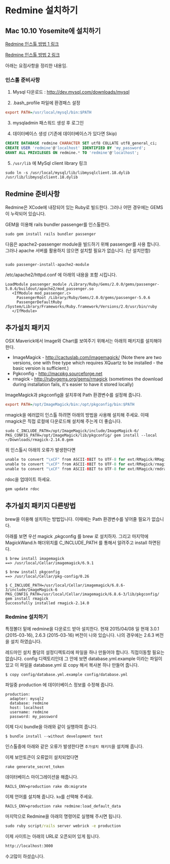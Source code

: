 # Redmine 설치하기

## Mac 10.10 Yosemite에 설치하기

[Redmine 인스톨 방법 1 링크](
http://www.redmine.org/projects/redmine/wiki/RedmineInstallOSXMavericksServer)

[Redmine 인스톨 방법 2 링크](https://github.com/yakmoz/ref/blob/master/redmine/redmine_os_x.md)


아래는 요점사항을 정리한 내용임.

### 인스톨 준비사항

1) Mysql 다운로드 : http://dev.mysql.com/downloads/mysql

2) .bash_profile 파일에 환경패스 설정

```ini
export PATH=/usr/local/mysql/bin:$PATH
```

3) mysqladmin 패스워드 생성 후 로그인

4) 데이터베이스 생성 (기존에 데이터베이스가 있다면 Skip)

```sql
CREATE DATABASE redmine CHARACTER SET utf8 COLLATE utf8_general_ci;
CREATE USER 'redmine'@'localhost' IDENTIFIED BY 'my_password';
GRANT ALL PRIVILEGES ON redmine.* TO 'redmine'@'localhost';
```

5) `/usr/lib` 에 MySql client library 링크

```console
sudo ln -s /usr/local/mysql/lib/libmysqlclient.18.dylib  /usr/lib/libmysqlclient.18.dylib
```

## Redmine 준비사항

Redmine은 XCode에 내장되어 있는 Ruby로 빌드한다. 그러나 어떤 경우에는 GEMS이 누락되어 있습니다.

GEM을 이용해 rails bundler passenger를 인스톨한다.
```console
sudo gem install rails bundler passenger

```

다음은 apache2-passenger module을 빌드하기 위해 passenger를 사용 합니다.  그러나 apache 서버를 활용하지 않으면 설치할 필요가 없습니다. (난 설치안함)

```console

sudo passenger-install-apache2-module

```

/etc/apache2/httpd.conf 에 아래의 내용을 포함 시킵니다.

```
LoadModule passenger_module /Library/Ruby/Gems/2.0.0/gems/passenger-5.0.6/buildout/apache2/mod_passenger.so
   <IfModule mod_passenger.c>
     PassengerRoot /Library/Ruby/Gems/2.0.0/gems/passenger-5.0.6
     PassengerDefaultRuby /System/Library/Frameworks/Ruby.framework/Versions/2.0/usr/bin/ruby
   </IfModule>
```

## 추가설치 패키지

OSX Maverick에서 Image와 Chart를 보여주기 위해서는 아래의 패키지를 설치해야 한다.

* ImageMagick - http://cactuslab.com/imagemagick/ (Note there are two versions, one with free type which requires XQuartz to be installed - the basic version is sufficient.)
* Pgkconfig - http://macpkg.sourceforge.net
* rmagick - http://rubygems.org/gems/rmagick (sometimes the download during installation fails, it's easier to have it stored locally)

ImageMagick과 pkgconfig을 설치후에 Path 환경변수를 설정해 줍니다.

```ini
export PATH=/opt/ImageMagick/bin:/opt/pkgconfig/bin:$PATH
```

rmagick을 에러없이 인스톨 하려면 아래의 방법을 사용해 설치해 주세요. 이때 rmagick은 직접 로컬에 다운로드해 설치해 주는게 더 좋습니다.

```console
sudo C_INCLUDE_PATH=/opt/ImageMagick/include/ImageMagick-6/ PKG_CONFIG_PATH=/opt/ImageMagick/lib/pkgconfig/ gem install --local ~/Downloads/rmagick-2.14.0.gem
```

위 인스톨시 아래의 오류가 발생한다면

```java
unable to convert "\xCF" from ASCII-8BIT to UTF-8 for ext/RMagick/RMagick2.bundle, skipping
unable to convert "\xCF" from ASCII-8BIT to UTF-8 for ext/RMagick/rmagick.o, skipping
unable to convert "\xCF" from ASCII-8BIT to UTF-8 for ext/RMagick/rmdraw.o, skipping
```
rdoc을 업데이트 하세요.

```
gem update rdoc
```

## 추가설치 패키지 다른방법

brew을 이용해 설치하는 방법입니다. 이때에는 Path 환경변수를 넣어줄 필요가 없습니다.

아래를 보면 우선 magick ,pkgconfig 를 brew 로 설치하자. 그리고 마지막에 MagickWand.h 해더위치를 C_INCLUDE_PATH 를 통해서 알려주고 install 하면된다.

```
$ brew install imagemagick
==> /usr/local/Cellar/imagemagick/6.9.1

$ brew install pkgconfig
==> /usr/local/Cellar/pkg-config/0.26

$ C_INCLUDE_PATH=/usr/local/Cellar/imagemagick/6.8.6-3/include/ImageMagick-6 PKG_CONFIG_PATH=/usr/local/Cellar/imagemagick/6.8.6-3/lib/pkgconfig/ gem install rmagick
Successfully installed rmagick-2.14.0
```


### Redmine 설치하기

특정볼더 밑에 redmine을 다운로드 받아 설치한다. 현재 2015/04/08 일 현재 3.0.1 (2015-03-16), 2.6.3 (2015-03-16) 버전이 나와 있습니다. 나의 경우에는 2.6.3 버전을 설치 하였습니다.

레드마인 설치 폴덩의 설정디렉토리에 파일을 하나 만들어야 합니다. 직접이동할 필요는 없습니다. config 디렉토리인데 그 안에 보면 database.yml.example 이라는 파일이 있고 이 파일을 database.yml 로 copy 해서 복사본 하나 만들어 줍니다.

```
$ copy config/database.yml.example config/database.yml

```

파일중 production 에 데이터베이스 정보를 수정해 줍니다. 

```
production:
  adapter: mysql2
  database: redmine
  host: localhost
  username: redmine
  password: my_password
```

이제 다시 bundle을 아래와 같이 실행하여 줍니다.


```
$ bundle install --without development test

```

인스톨중에 아래와 같은 오류가 발생한다면 `추가설치 패키지`을 설치해 줍니다.


이제 보안토큰이 오류없이 설치되었다면 

```
rake generate_secret_token
```

데이터베이스 마이그레이션을 해줍니다.

```
RAILS_ENV=production rake db:migrate
```

이제 언어를 설치해 줍니다. `ko`를 선택해 주세요.

```
RAILS_ENV=production rake redmine:load_default_data
```

마지막으로 Redmine을 아래의 명령어로 실행해 주시면 됩니다.

```cmd
sudo ruby script/rails server webrick -e production
```

이제 사이트는 아래의 URL로 오픈되어 있게 됩니다.

```cmd
http://localhost:3000
```

수고많이 하셨습니다.